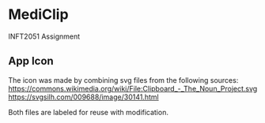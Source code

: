 # MediClip
INFT2051 Assignment

## App Icon
The icon was made by combining svg files from the following sources:
https://commons.wikimedia.org/wiki/File:Clipboard_-_The_Noun_Project.svg
https://svgsilh.com/009688/image/30141.html

Both files are labeled for reuse with modification.
